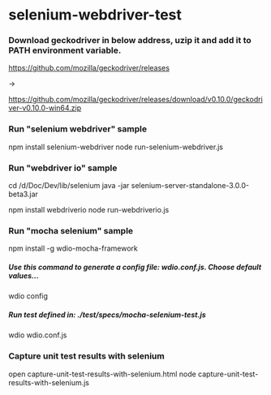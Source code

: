 # selenium-webdriver-test

### Download geckodriver in below address, uzip it and add it to PATH environment variable. 

https://github.com/mozilla/geckodriver/releases

-> 

https://github.com/mozilla/geckodriver/releases/download/v0.10.0/geckodriver-v0.10.0-win64.zip

### Run "selenium webdriver" sample

npm install selenium-webdriver
node run-selenium-webdriver.js

### Run "webdriver io" sample

cd /d/Doc/Dev/lib/selenium
java -jar selenium-server-standalone-3.0.0-beta3.jar

npm install webdriverio
node run-webdriverio.js

### Run "mocha selenium" sample

npm install -g wdio-mocha-framework

##### Use this command to generate a config file: wdio.conf.js. Choose default values... 
wdio config

##### Run test defined in: ./test/specs/mocha-selenium-test.js
wdio wdio.conf.js

### Capture unit test results with selenium

open capture-unit-test-results-with-selenium.html
node capture-unit-test-results-with-selenium.js